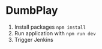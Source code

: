 # DumbPlay

1. Install packages `npm install`
2. Run application with `npm run dev`
3. Trigger Jenkins
